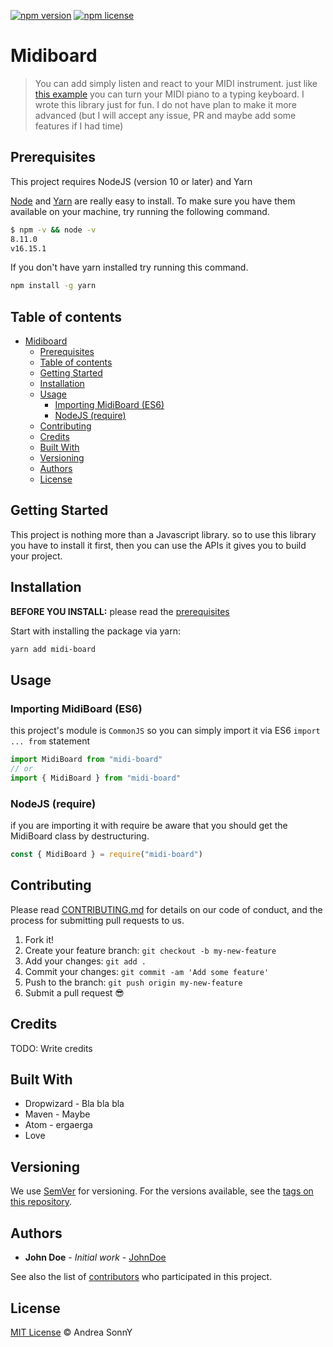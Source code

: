 [![npm version](https://badge.fury.io/js/midi-board.svg)](https://badge.fury.io/js/midi-board)
[![npm license](https://img.shields.io/npm/l/midi-board)](https://www.npmjs.com/package/midi-board)

# Midiboard

> You can add simply listen and react to your MIDI instrument. just like [this example](https://github.com/arashi-dev/midi-board/tree/main/demos/typing-keyboard) you can turn your MIDI piano to a typing keyboard. I wrote this library just for fun. I do not have plan to make it more advanced (but I will accept any issue, PR and maybe add some features if I had time)

## Prerequisites

This project requires NodeJS (version 10 or later) and Yarn

[Node](http://nodejs.org/) and [Yarn](https://yarnpkg.com/) are really easy to install.
To make sure you have them available on your machine,
try running the following command.

```sh
$ npm -v && node -v
8.11.0
v16.15.1
```

If you don't have yarn installed try running this command.
```sh
npm install -g yarn
```

## Table of contents

- [Midiboard](#midiboard)
  - [Prerequisites](#prerequisites)
  - [Table of contents](#table-of-contents)
  - [Getting Started](#getting-started)
  - [Installation](#installation)
  - [Usage](#usage)
    - [Importing MidiBoard (ES6)](#importing-midiboard-es6)
    - [NodeJS (require)](#nodejs-require)
  - [Contributing](#contributing)
  - [Credits](#credits)
  - [Built With](#built-with)
  - [Versioning](#versioning)
  - [Authors](#authors)
  - [License](#license)

## Getting Started

This project is nothing more than a Javascript library. so to use this library you have to install it first, then you can use the APIs it gives you to build your project.

## Installation

**BEFORE YOU INSTALL:** please read the [prerequisites](#prerequisites)

Start with installing the package via yarn:

```sh
yarn add midi-board
```

## Usage

### Importing MidiBoard (ES6)

this project's module is `CommonJS` so you can simply import it via ES6 `import ... from` statement

```ts
import MidiBoard from "midi-board"
// or
import { MidiBoard } from "midi-board"
```

### NodeJS (require)
if you are importing it with require be aware that you should get the MidiBoard class by destructuring.

```ts
const { MidiBoard } = require("midi-board")
```

## Contributing

Please read [CONTRIBUTING.md](CONTRIBUTING.md) for details on our code of conduct, and the process for submitting pull requests to us.

1.  Fork it!
2.  Create your feature branch: `git checkout -b my-new-feature`
3.  Add your changes: `git add .`
4.  Commit your changes: `git commit -am 'Add some feature'`
5.  Push to the branch: `git push origin my-new-feature`
6.  Submit a pull request :sunglasses:

## Credits

TODO: Write credits

## Built With

* Dropwizard - Bla bla bla
* Maven - Maybe
* Atom - ergaerga
* Love

## Versioning

We use [SemVer](http://semver.org/) for versioning. For the versions available, see the [tags on this repository](https://github.com/your/project/tags).

## Authors

* **John Doe** - *Initial work* - [JohnDoe](https://github.com/JohnDoe)

See also the list of [contributors](https://github.com/your/project/contributors) who participated in this project.

## License

[MIT License](https://andreasonny.mit-license.org/2019) © Andrea SonnY